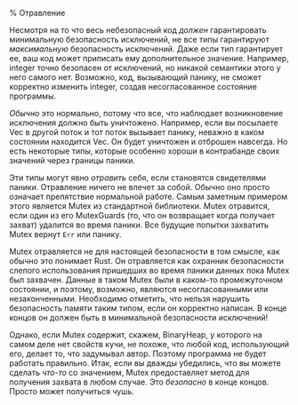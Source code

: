 % Отравление

Несмотря на то что весь небезопасный код *должен* гарантировать минимальную безопасность
исключений, не все типы гарантируют *максимальную* безопасность исключений. Даже
если тип гарантирует ее, ваш код может приписать ему дополнительное значение.
Например, integer точно безопасен от исключений, но никакой семантики этого у
него самого нет. Возможно, код, вызывающий панику, не сможет корректно
изменить integer, создав несогласованное состояние программы.

*Обычно* это нормально, потому что все, что наблюдает возникновение исключения 
должно быть уничтожено. Например, если вы посылаете Vec в другой поток и тот 
поток вызывает панику, неважно в каком состоянии находится Vec. Он будет 
уничтожен и отброшен навсегда. Но есть некоторые типы, которые особенно хороши в 
контрабанде своих значений через границы паники.

Эти типы могут явно *отравить* себя, если становятся свидетелями паники.
Отравление ничего не влечет за собой. Обычно оно просто означает препятствие
нормальной работе. Самым заметным примером этого является Mutex из
стандартной библиотеки. Mutex отравится, если один из его MutexGuards (то, что
он возвращает когда получает захват) удалится во время паники. Все будущие
попытки захватить Mutex вернут `Err` или панику.

Mutex отравляется не для настоящей безопасности в том смысле, как обычно это
понимает Rust. Он отравляется как охранник безопасности слепого использования
пришедших во время паники данных пока Mutex был захвачен. Данные в таком Mutex
были в каком-то промежуточном состоянии, и поэтому, возможно, являются
несогласованными или незаконченными. Необходимо отметить, что нельзя нарушить
безопасность памяти таким типом, если он корректно написан. В конце концов он
должен быть в минимальной безопасности исключений!

Однако, если Mutex содержит, скажем, BinaryHeap, у которого на самом деле нет
свойств кучи, не похоже, что любой код, использующий его, делает то, что
задумывал автор. Поэтому программа не будет работать правильно. Итак, если вы
дважды убедились, что вы можете сделать *что-то* со значением, Mutex
предоставляет метод для получения захвата в любом случае. Это *безопасно* в
конце концов. Просто может получиться чушь.
